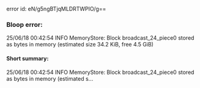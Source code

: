 error id: eN/g5ngBTjqMLDRTWPIO/g==
### Bloop error:

25/06/18 00:42:54 INFO MemoryStore: Block broadcast_24_piece0 stored as bytes in memory (estimated size 34.2 KiB, free 4.5 GiB)
#### Short summary: 

25/06/18 00:42:54 INFO MemoryStore: Block broadcast_24_piece0 stored as bytes in memory (estimated s...